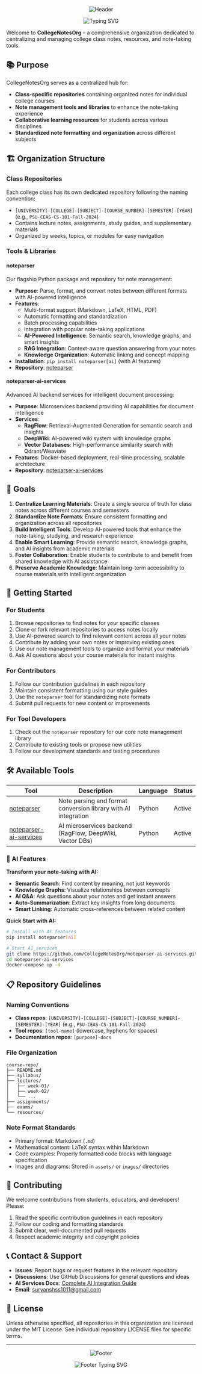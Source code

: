 <div align="center">

![Header](https://capsule-render.vercel.app/api?type=waving&color=0:2E86C1,100:5DADE2&height=200&section=header&text=CollegeNotesOrg&fontSize=40&fontColor=ffffff&animation=fadeIn&fontAlignY=35&desc=Revolutionizing%20Academic%20Note-Taking%20and%20Knowledge%20Management&descAlignY=55&descAlign=50)

<img src="https://readme-typing-svg.herokuapp.com?font=Fira+Code&weight=500&size=22&pause=1000&color=2E86C1&center=true&vCenter=true&width=600&lines=📚+Centralized+Class+Notes;🤖+AI-Powered+Intelligence;🔧+Powerful+Note+Tools;🤝+Collaborative+Learning;✨+Standardized+Formats" alt="Typing SVG" />

</div>

Welcome to **CollegeNotesOrg** – a comprehensive organization dedicated to centralizing and managing college class notes, resources, and note-taking tools.

## 📚 Purpose

CollegeNotesOrg serves as a centralized hub for:

- **Class-specific repositories** containing organized notes for individual college courses
- **Note management tools and libraries** to enhance the note-taking experience
- **Collaborative learning resources** for students across various disciplines
- **Standardized note formatting and organization** across different subjects

## 🏗️ Organization Structure

### Class Repositories
Each college class has its own dedicated repository following the naming convention:
- `[UNIVERSITY]-[COLLEGE]-[SUBJECT]-[COURSE_NUMBER]-[SEMESTER]-[YEAR]` (e.g., `PSU-CEAS-CS-101-Fall-2024`)
- Contains lecture notes, assignments, study guides, and supplementary materials
- Organized by weeks, topics, or modules for easy navigation

### Tools & Libraries

#### noteparser
Our flagship Python package and repository for note management:
- **Purpose**: Parse, format, and convert notes between different formats with AI-powered intelligence
- **Features**: 
  - Multi-format support (Markdown, LaTeX, HTML, PDF)
  - Automatic formatting and standardization
  - Batch processing capabilities
  - Integration with popular note-taking applications
  - **AI-Powered Intelligence**: Semantic search, knowledge graphs, and smart insights
  - **RAG Integration**: Context-aware question answering from your notes
  - **Knowledge Organization**: Automatic linking and concept mapping
- **Installation**: `pip install noteparser[ai]` (with AI features)
- **Repository**: [noteparser](https://github.com/CollegeNotesOrg/noteparser)

#### noteparser-ai-services
Advanced AI backend services for intelligent document processing:
- **Purpose**: Microservices backend providing AI capabilities for document intelligence
- **Services**:
  - **RagFlow**: Retrieval-Augmented Generation for semantic search and insights
  - **DeepWiki**: AI-powered wiki system with knowledge graphs
  - **Vector Databases**: High-performance similarity search with Qdrant/Weaviate
- **Features**: Docker-based deployment, real-time processing, scalable architecture
- **Repository**: [noteparser-ai-services](https://github.com/CollegeNotesOrg/noteparser-ai-services)

## 🎯 Goals

1. **Centralize Learning Materials**: Create a single source of truth for class notes across different courses and semesters
2. **Standardize Note Formats**: Ensure consistent formatting and organization across all repositories
3. **Build Intelligent Tools**: Develop AI-powered tools that enhance the note-taking, studying, and research experience
4. **Enable Smart Learning**: Provide semantic search, knowledge graphs, and AI insights from academic materials
5. **Foster Collaboration**: Enable students to contribute to and benefit from shared knowledge with AI assistance
6. **Preserve Academic Knowledge**: Maintain long-term accessibility to course materials with intelligent organization

## 🚀 Getting Started

### For Students
1. Browse repositories to find notes for your specific classes
2. Clone or fork relevant repositories to access notes locally
3. Use AI-powered search to find relevant content across all your notes
4. Contribute by adding your own notes or improving existing ones
5. Use our note management tools to organize and format your materials
6. Ask AI questions about your course materials for instant insights

### For Contributors
1. Follow our contribution guidelines in each repository
2. Maintain consistent formatting using our style guides
3. Use the `noteparser` tool for standardizing note formats
4. Submit pull requests for new content or improvements

### For Tool Developers
1. Check out the `noteparser` repository for our core note management library
2. Contribute to existing tools or propose new utilities
3. Follow our development standards and testing procedures

## 🛠️ Available Tools

| Tool | Description | Language | Status |
|------|-------------|----------|--------|
| [noteparser](https://github.com/CollegeNotesOrg/noteparser) | Note parsing and format conversion library with AI integration | Python | Active |
| [noteparser-ai-services](https://github.com/CollegeNotesOrg/noteparser-ai-services) | AI microservices backend (RagFlow, DeepWiki, Vector DBs) | Python | Active |

### 🤖 AI Features

**Transform your note-taking with AI:**
- **Semantic Search**: Find content by meaning, not just keywords
- **Knowledge Graphs**: Visualize relationships between concepts
- **AI Q&A**: Ask questions about your notes and get instant answers
- **Auto-Summarization**: Extract key insights from long documents
- **Smart Linking**: Automatic cross-references between related content

**Quick Start with AI:**
```bash
# Install with AI features
pip install noteparser[ai]

# Start AI services
git clone https://github.com/CollegeNotesOrg/noteparser-ai-services.git
cd noteparser-ai-services
docker-compose up -d
```

## 📋 Repository Guidelines

### Naming Conventions
- **Class repos**: `[UNIVERSITY]-[COLLEGE]-[SUBJECT]-[COURSE_NUMBER]-[SEMESTER]-[YEAR]` (e.g., `PSU-CEAS-CS-101-Fall-2024`)
- **Tool repos**: `[tool-name]` (lowercase, hyphens for spaces)
- **Documentation repos**: `[purpose]-docs`

### File Organization
```
course-repo/
├── README.md
├── syllabus/
├── lectures/
│   ├── week-01/
│   ├── week-02/
│   └── ...
├── assignments/
├── exams/
└── resources/
```

### Note Format Standards
- Primary format: Markdown (`.md`)
- Mathematical content: LaTeX syntax within Markdown
- Code examples: Properly formatted code blocks with language specification
- Images and diagrams: Stored in `assets/` or `images/` directories

## 🤝 Contributing

We welcome contributions from students, educators, and developers! Please:

1. Read the specific contribution guidelines in each repository
2. Follow our coding and formatting standards
3. Submit clear, well-documented pull requests
4. Respect academic integrity and copyright policies

## 📞 Contact & Support

- **Issues**: Report bugs or request features in the relevant repository
- **Discussions**: Use GitHub Discussions for general questions and ideas
- **AI Services Docs**: [Complete AI Integration Guide](https://github.com/CollegeNotesOrg/noteparser-ai-services/docs)
- **Email**: suryanshss1011@gmail.com

## 📄 License

Unless otherwise specified, all repositories in this organization are licensed under the MIT License. See individual repository LICENSE files for specific terms.

---

<div align="center">

![Footer](https://capsule-render.vercel.app/api?type=waving&color=0:2E86C1,100:5DADE2&height=150&section=footer&text=Happy%20Learning!&fontSize=30&fontColor=ffffff&animation=fadeIn&fontAlignY=70&desc=Making%20college%20note-taking%20and%20management%20easier%2C%20one%20repository%20at%20a%20time.&descAlignY=90&descAlign=50)

<img src="https://readme-typing-svg.herokuapp.com?font=Fira+Code&size=16&pause=1000&color=2E86C1&center=true&vCenter=true&width=435&lines=📚+Study+Smarter%2C+Not+Harder;🚀+Built+with+❤️+for+Students;🌟+Join+the+Revolution!" alt="Footer Typing SVG" />

</div>
